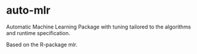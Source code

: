 # auto-mlr
Automatic Machine Learning Package with tuning tailored to the algorithms and runtime specification.

Based on the R-package mlr.
